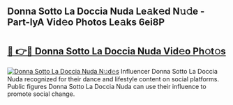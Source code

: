 ## Donna Sotto La Doccia Nuda Le𝚊k𝚎d N𝚞𝚍e - Part-lyA Vid𝚎o Photos Le𝚊ks 6ei8P

# <h2><a href="http://fbftpel.evod.top/?m=Donna+Sotto+La+Doccia+Nuda">🔗 👉🔴 Donna Sotto La Doccia Nuda Vid𝚎o Ph𝚘t𝚘s</a></h2>

[![Donna Sotto La Doccia Nuda N𝚞d𝚎s](https://i.imgur.com/8V9OHl7.gif)](http://fbftpel.evod.top/?m=Donna+Sotto+La+Doccia+Nuda)
Influencer Donna Sotto La Doccia Nuda recognized for their dance and lifestyle content on social platforms. Public figures Donna Sotto La Doccia Nuda can use their influence to promote social change. 
